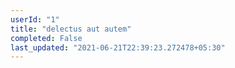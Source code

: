 ```yaml
---
userId: "1"
title: "delectus aut autem"
completed: False
last_updated: "2021-06-21T22:39:23.272478+05:30"
---
```

